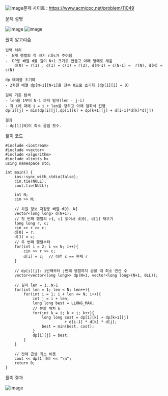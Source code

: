 ![image](https://github.com/user-attachments/assets/f3220163-40b0-4efc-a6bc-347fcd6fd990)문제 사이트 : https://www.acmicpc.net/problem/11049

문제 설명

![image](https://github.com/user-attachments/assets/9e5b03db-c63b-4f5c-955a-088c6f3601a8)
![image](https://github.com/user-attachments/assets/cddac407-f801-4781-bed1-097c7b0f3727)

풀이 알고리즘

    입력 처리
    -  N개 행렬의 각 크기 r과c가 주어짐
    -  DP용 배열 d를 길이 N+1 크기로 만들고 아래 형태로 채움
        d(0) = r(1) , d(1) = c(1) = r(2), d(N-1) = c(N-1) =  r(N), d(N) = c(N)
        
    dp 테이블 초기화
    - 2차원 배열 dp[N+1][N+1]을 전부 0으로 초기화 (dp[i][i] = 0)

    길이 기준 탐색
    - len을 1부터 N-1 까지 탐색(len - j-i)
    - 각 i에 대해 j = i + len을 정하고 아래 점화식 진행
    dp[i][j] = min(dp[i][j],dp[i][k] + dp[k+1][j] + d[i-1]*d[k]*d[j])

    결과
    - dp[1][N]이 최소 곱셈 횟수.

풀이 코드

    #include <iostream>
    #include <vector>
    #include <algorithm>
    #include <limits.h>
    using namespace std;
    
    int main() {
        ios::sync_with_stdio(false);
        cin.tie(NULL);
        cout.tie(NULL);
    
        int N;
        cin >> N;
    
        // 차원 정보 저장용 배열 d[0..N]
        vector<long long> d(N+1);
        // 첫 번째 행렬의 r1, c1 읽어서 d[0], d[1] 채우기
        long long r, c;
        cin >> r >> c;
        d[0] = r;
        d[1] = c;
        // 두 번째 행렬부터
        for(int i = 2; i <= N; i++){
            cin >> r >> c;
            d[i] = c;  // 이전 c == 현재 r
        }
    
        // dp[i][j]: i번째부터 j번째 행렬까지 곱할 때 최소 연산 수
        vector<vector<long long>> dp(N+1, vector<long long>(N+1, 0LL));
    
        // 길이 len = 1..N-1
        for(int len = 1; len < N; len++){
            for(int i = 1; i + len <= N; i++){
                int j = i + len;
                long long best = LLONG_MAX;
                // 분할 위치 k
                for(int k = i; k < j; k++){
                    long long cost = dp[i][k] + dp[k+1][j]
                              + d[i-1] * d[k] * d[j];
                    best = min(best, cost);
                }
                dp[i][j] = best;
            }
        }
    
        // 전체 곱셈 최소 비용
        cout << dp[1][N] << "\n";
        return 0;
    }

풀이 결과

![image](https://github.com/user-attachments/assets/6771436c-f448-4b74-9847-4ddbb0bccc2c)
